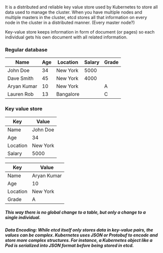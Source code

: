 It is a distributed and reliable key value store used by Kubernetes to store all data used to manage the cluster. When you have multiple nodes and multiple masters in the cluster, etcd stores all that information on every node in the cluster in a distributed manner. (Every master node?)

Key-value store keeps information in form of document (or pages) so each individual gets his own document with all related information.

### Regular database

| Name        | Age | Location  | Salary | Grade |
| ----------- | --- | --------- | ------ | ----- |
| John Doe    | 34  | New York  | 5000   |       |
| Dave Smith  | 45  | New York  | 4000   |       |
| Aryan Kumar | 10  | New York  |        | A     |
| Lauren Rob  | 13  | Bangalore |        | C     | 

### Key value store

| Key      | Value    |
| -------- | -------- |
| Name     | John Doe |
| Age      | 34       |
| Location | New York |
| Salary   | 5000     | 

| Key      | Value       |
| -------- | ----------- |
| Name     | Aryan Kumar |
| Age      | 10          |
| Location | New York    |
| Grade    | A           |

##### This way there is no global change to a table, but only a change to a single individual.
##### **Data Encoding**: While etcd itself only stores data in key-value pairs, the values can be complex. Kubernetes uses JSON or Protobuf to encode and store more complex structures. For instance, a Kubernetes object like a Pod is serialized into JSON format before being stored in etcd.

